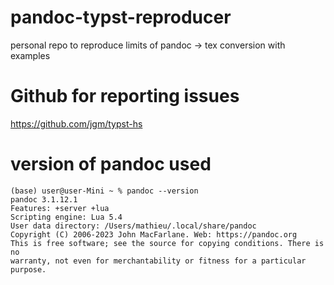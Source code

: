 # pandoc-typst-reproducer

personal repo to reproduce limits of pandoc -> tex conversion with examples

# Github for reporting issues 

https://github.com/jgm/typst-hs

# version of pandoc used 

```
(base) user@user-Mini ~ % pandoc --version
pandoc 3.1.12.1
Features: +server +lua
Scripting engine: Lua 5.4
User data directory: /Users/mathieu/.local/share/pandoc
Copyright (C) 2006-2023 John MacFarlane. Web: https://pandoc.org
This is free software; see the source for copying conditions. There is no
warranty, not even for merchantability or fitness for a particular purpose.
```


